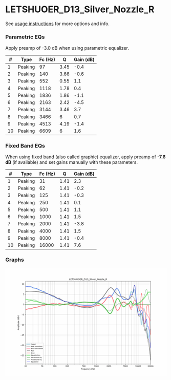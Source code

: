 # LETSHUOER_D13_Silver_Nozzle_R
See [usage instructions](https://github.com/jaakkopasanen/AutoEq#usage) for more options and info.

### Parametric EQs
Apply preamp of -3.0 dB when using parametric equalizer.

|   # | Type    |   Fc (Hz) |    Q |   Gain (dB) |
|-----|---------|-----------|------|-------------|
|   1 | Peaking |        97 | 3.45 |        -0.4 |
|   2 | Peaking |       140 | 3.66 |        -0.6 |
|   3 | Peaking |       552 | 0.55 |         1.1 |
|   4 | Peaking |      1118 | 1.78 |         0.4 |
|   5 | Peaking |      1836 | 1.86 |        -1.1 |
|   6 | Peaking |      2163 | 2.42 |        -4.5 |
|   7 | Peaking |      3144 | 3.46 |         3.7 |
|   8 | Peaking |      3466 | 6    |         0.7 |
|   9 | Peaking |      4513 | 4.19 |        -1.4 |
|  10 | Peaking |      6609 | 6    |         1.6 |

### Fixed Band EQs
When using fixed band (also called graphic) equalizer, apply preamp of **-7.6 dB** (if available) and set gains manually with these parameters.

|   # | Type    |   Fc (Hz) |    Q |   Gain (dB) |
|-----|---------|-----------|------|-------------|
|   1 | Peaking |        31 | 1.41 |         2.3 |
|   2 | Peaking |        62 | 1.41 |        -0.2 |
|   3 | Peaking |       125 | 1.41 |        -0.3 |
|   4 | Peaking |       250 | 1.41 |         0.1 |
|   5 | Peaking |       500 | 1.41 |         1.1 |
|   6 | Peaking |      1000 | 1.41 |         1.5 |
|   7 | Peaking |      2000 | 1.41 |        -3.8 |
|   8 | Peaking |      4000 | 1.41 |         1.5 |
|   9 | Peaking |      8000 | 1.41 |        -0.4 |
|  10 | Peaking |     16000 | 1.41 |         7.6 |

### Graphs
![](./LETSHUOER_D13_Silver_Nozzle_R.png)
